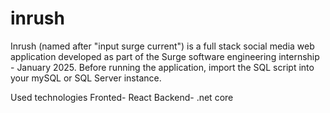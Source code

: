 # inrush
Inrush (named after "input surge current") is a full stack social media web application developed as part of the Surge software engineering internship - January 2025.
Before running the application, import the SQL script into your mySQL or SQL Server instance.

Used technologies
Fronted- React
Backend- .net core
